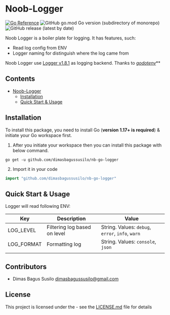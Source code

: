 # Noob-Logger

[![Go Reference](https://pkg.go.dev/badge/github.com/dimasbagussusilo/nb-go-logger.svg)](https://pkg.go.dev/github.com/dimasbagussusilo/nb-go-logger)
![GitHub go.mod Go version (subdirectory of monorepo)](https://img.shields.io/github/go-mod/go-version/dimasbagussusilo/nb-go-logger?style=flat-square)
![GitHub release (latest by date)](https://img.shields.io/github/v/release/dimasbagussusilo/nb-go-logger?style=flat-square)

Noob Logger is a boiler plate for logging. It has features, such:
- Read log config from ENV
- Logger naming for distinguish where the log came from

Noob Logger use [Logger v1.8.1](github.com/sirupsen/logrus) as logging backend. Thanks to [*godotenv*](github.com/joho/godotenv)**

## Contents

- [Noob-Logger](#Noob-Logger)
  - [Installation](#Installation)
  - [Quick Start & Usage](#Quick)

## Installation

To install this package, you need to install Go (**version 1.17+ is required**) & initiate your Go workspace first.

1. After you initiate your workspace then you can install this package with below command.

```shell
go get -u github.com/dimasbagussusilo/nb-go-logger
```

2. Import it in your code

```go
import "github.com/dimasbagussusilo/nb-go-logger"
```

## Quick Start & Usage

Logger will read following ENV:

| Key | Description | Value |
|----|----|----|
| LOG_LEVEL | Filtering log based on level | String. Values: `debug`, `error`, `info`, `warn` |
| LOG_FORMAT | Formatting log | String. Values: `console`, `json` |
| | | |

## Contributors ##

- Dimas Bagus Susilo <dimasbagussusilo@gmail.com>

## License

This project is licensed under the - see the [LICENSE.md](LICENSE.md) file for details